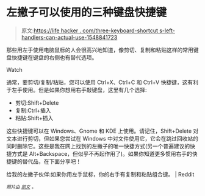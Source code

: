 # 左撇子可以使用的三种键盘快捷键

> 原文:[https://life hacker . com/three-keyboard-shortcut s-left-handlers-can-actual-use-1548841723](https://lifehacker.com/three-keyboard-shortcuts-left-handers-can-actually-use-1548841723)

那些用左手使用电脑鼠标的人会很高兴地知道，像剪切、复制和粘贴这样的常用键盘快捷键在键盘的右侧也有替代选项。

Watch

通常，要剪切/复制/粘贴，您可以使用 Ctrl+X、Ctrl+C 和 Ctrl+V 快捷键，这有利于左手使用。但是如果你想用右手敲键盘，这里有几个选择:

*   剪切:Shift+Delete
*   复制:Ctrl+插入
*   粘贴:Shift+插入

这些快捷键可以在 Windows、Gnome 和 KDE 上使用。请记住，Shift+Delete 对文本进行剪切，但如果您尝试在 Windows 中对文件使用它，它会在跳过回收站的同时删除它。这些是我在网上找到的左撇子的唯一快捷方式(另一个普遍建议的快捷方式是 Alt+Backspace，但似乎不再起作用了)。如果你知道更多惯用右手的快捷键的替代品，在下面分享吧！

给我的左撇子伙伴:如果你用左手鼠标，你的右手有复制和粘贴组合键。 | Reddit

*<small>照片由</small>* [*<small>凯文</small>*](http://www.flickr.com/photos/63313714@N00/2322086926) <small>。</small>